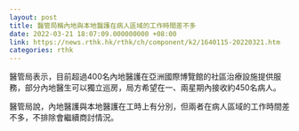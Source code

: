 ```yaml
---
layout: post
title: 醫管局稱內地與本地醫護在病人區域的工作時間差不多
date: 2022-03-21 18:07:09.000000000 +08:00
link: https://news.rthk.hk/rthk/ch/component/k2/1640115-20220321.htm
categories: rthk
---
```


醫管局表示，目前超過400名內地醫護在亞洲國際博覽館的社區治療設施提供服務，部分內地醫生可以獨立巡房，局方希望在一、兩星期內接收約450名病人。

醫管局說，內地醫護與本地醫護在工時上有分別，但兩者在病人區域的工作時間差不多，不排除會繼續商討情況。
